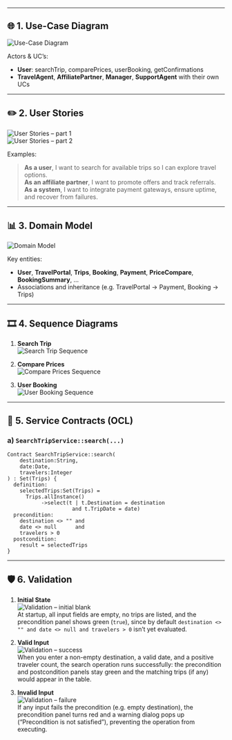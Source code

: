 
---

## 🌐 1. Use-Case Diagram

![Use-Case Diagram](docs/images/usecase.png)

Actors & UC’s:

- **User**: searchTrip, comparePrices, userBooking, getConfirmations  
- **TravelAgent**, **AffiliatePartner**, **Manager**, **SupportAgent** with their own UCs  

---

## ✏️ 2. User Stories

![User Stories – part 1](docs/images/UserStories1.png)  
![User Stories – part 2](docs/images/UserStories2.png)

Examples:

> **As a user**, I want to search for available trips so I can explore travel options.  
> **As an affiliate partner**, I want to promote offers and track referrals.  
> **As a system**, I want to integrate payment gateways, ensure uptime, and recover from failures.

---

## 📊 3. Domain Model

![Domain Model](docs/images/ConceptualClassDiagram.png)

Key entities:

- **User**, **TravelPortal**, **Trips**, **Booking**, **Payment**, **PriceCompare**, **BookingSummary**, …  
- Associations and inheritance (e.g. TravelPortal → Payment, Booking → Trips)

---

## 🎞 4. Sequence Diagrams

1. **Search Trip**  
   ![Search Trip Sequence](docs/images/Seq1.png)

2. **Compare Prices**  
   ![Compare Prices Sequence](docs/images/seq2.png)

3. **User Booking**  
   ![User Booking Sequence](docs/images/seq3.png)

 ---
 
## 📐 5. Service Contracts (OCL)

### a) `SearchTripService::search(...)`

```ocl
Contract SearchTripService::search(
    destination:String,
    date:Date,
    travelers:Integer
) : Set(Trips) {
  definition:
    selectedTrips:Set(Trips) =
      Trips.allInstance()
           ->select(t | t.Destination = destination
                     and t.TripDate = date)
  precondition:
    destination <> "" and
    date <> null      and
    travelers > 0
  postcondition:
    result = selectedTrips
}
``` 
---


## 🛡️ 6. Validation

1. **Initial State**  
   ![Validation – initial blank](docs/images/validation1.png)  
   At startup, all input fields are empty, no trips are listed, and the precondition panel shows green (`true`), since by default `destination <> "" and date <> null and travelers > 0` isn’t yet evaluated.

2. **Valid Input**  
   ![Validation – success](docs/images/validation2.png)  
   When you enter a non-empty destination, a valid date, and a positive traveler count, the search operation runs successfully: the precondition and postcondition panels stay green and the matching trips (if any) would appear in the table.

3. **Invalid Input**  
   ![Validation – failure](docs/images/validation3.png)  
   If any input fails the precondition (e.g. empty destination), the precondition panel turns red and a warning dialog pops up (“Precondition is not satisfied”), preventing the operation from executing.

